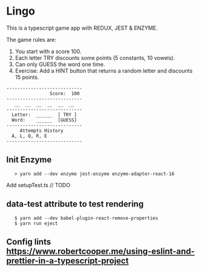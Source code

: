 # Lingo 
 
 This is a typescript game app with REDUX, JEST & ENZYME.
 
 The game rules are:
   1. You start with a score 100.
   2. Each letter TRY discounts some points (5 constants, 10 vowels).
   3. Can only GUESS the word one time.
   4. Exercise: Add a HINT button that returns a 
      random letter and discounts 15 points.      
  
 ```
 ----------------------------
                 Score:  100
 ----------------------------
    __  __  __  __  __  __            
 ----------------------------
   Letter:  ______  [ TRY ]
   Word:    ______  [GUESS]
 ----------------------------
      Attempts History
   A, L, Q, R, E
 ----------------------------
 ```
 
 
## Init Enzyme
 ```
    > yarn add --dev enzyme jest-enzyme enzyme-adapter-react-16
 ```

 Add setupTest.ts
 // TODO
 
 

## data-test attribute to test rendering
 ```	
 	$ yarn add --dev babel-plugin-react-remove-properties
 	$ yarn run eject
 
 ```


## Config lints https://www.robertcooper.me/using-eslint-and-prettier-in-a-typescript-project
